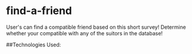# find-a-friend
User's can find a compatible friend based on this short survey! 
Determine whether your compatible with any of the suitors in the database!

##Technologies Used: 
